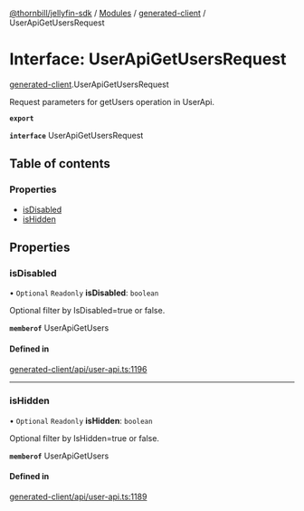 [@thornbill/jellyfin-sdk](../README.md) / [Modules](../modules.md) / [generated-client](../modules/generated_client.md) / UserApiGetUsersRequest

# Interface: UserApiGetUsersRequest

[generated-client](../modules/generated_client.md).UserApiGetUsersRequest

Request parameters for getUsers operation in UserApi.

**`export`**

**`interface`** UserApiGetUsersRequest

## Table of contents

### Properties

- [isDisabled](generated_client.UserApiGetUsersRequest.md#isdisabled)
- [isHidden](generated_client.UserApiGetUsersRequest.md#ishidden)

## Properties

### isDisabled

• `Optional` `Readonly` **isDisabled**: `boolean`

Optional filter by IsDisabled&#x3D;true or false.

**`memberof`** UserApiGetUsers

#### Defined in

[generated-client/api/user-api.ts:1196](https://github.com/thornbill/jellyfin-sdk-typescript/blob/eb13db7/src/generated-client/api/user-api.ts#L1196)

___

### isHidden

• `Optional` `Readonly` **isHidden**: `boolean`

Optional filter by IsHidden&#x3D;true or false.

**`memberof`** UserApiGetUsers

#### Defined in

[generated-client/api/user-api.ts:1189](https://github.com/thornbill/jellyfin-sdk-typescript/blob/eb13db7/src/generated-client/api/user-api.ts#L1189)
